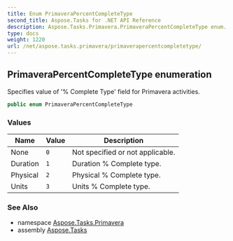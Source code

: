 ```yaml
---
title: Enum PrimaveraPercentCompleteType
second_title: Aspose.Tasks for .NET API Reference
description: Aspose.Tasks.Primavera.PrimaveraPercentCompleteType enum. Specifies value of  Complete Type field for Primavera activities
type: docs
weight: 1220
url: /net/aspose.tasks.primavera/primaverapercentcompletetype/
---
```

## PrimaveraPercentCompleteType enumeration

Specifies value of '% Complete Type' field for Primavera activities.

```csharp
public enum PrimaveraPercentCompleteType
```

### Values

| Name | Value | Description |
| --- | --- | --- |
| None | `0` | Not specified or not applicable. |
| Duration | `1` | Duration % Complete type. |
| Physical | `2` | Physical % Complete type. |
| Units | `3` | Units % Complete type. |

### See Also

* namespace [Aspose.Tasks.Primavera](../../aspose.tasks.primavera/)
* assembly [Aspose.Tasks](../../)


